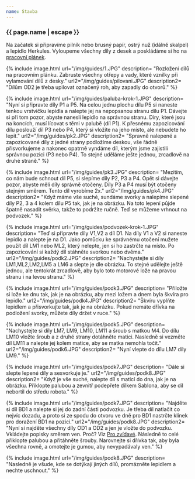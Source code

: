 ```yaml
---
name: Stavba
---
```

### {{ page.name | escape }}

Na začatek si připravíme pilník nebo brusný papír, ostrý nuž (idálně skalpel) a lepidlo Herkules. Vyloupeme všechny díly z desek a poskládáme si ho na 
[pracovní plánek](https://github.com/RoboticsBrno/pracovni_planek/tree/a10813ee59aff0e1a680b373e9a2622ac3895de0).

{% include image.html 
    url="/img/guides/1.JPG" 
    description=
        "Rozložení dílů na pracovním plánku. Zabruste všechny otřepy a vady, které vznilky při vylamování dílů z desky." 
    url2="/img/guides/pilovani.JPG" 
    description2=
        "Dílům OD2 je třeba upilovat označený roh, aby zapadly do otvorů."
%}

{% include image.html 
    url="/img/guides/paluba-krok-1.JPG" 
    description=
        "Nyní si připravte díly P1 a P5. Na celou jednu plochu dílu P5 si naneste tenkou vrstvičku lepidla a nalepte jej na nepopsanou stranu dílu P1. Dávejte si při tom pozor, abyste nanesli lepidlo na správnou stranu. Díry, které jsou na koncích, musí lícovat s těmi v palubě (díl P1). K přesnému zapozicování dílu poslouží díl P3 nebo P4, který si vložíte na jeho místo, ale nebudete ho lepit."
    url2="/img/guides/pk2.JPG" 
    description2=
        "Spravně nalepené a zapozicované díly z jedné strany podložíme deskou, vše řádně přisvorkujeme a nakonec opatrně vyndáme díl, kterým jsme zajistili správnou pozici (P3 nebo P4). To stejné uděláme ješte jednou, zrcadlově na druhé straně."
%}

{% include image.html 
    url="/img/guides/pk3.JPG" 
    description=
        "Mezitím, co nám bude schnout díl P5, si slepíme díly P2, P3 a P4. Opět si dávejte pozor, abyste měli díly správně otočeny. Díly P3 a P4 musí být otočeny stejným směrem. Tento díl vyrobíme 2x."
    url2="/img/guides/pk4.JPG" 
    description2=
        "Když máme vše suché, sundáme svorky a nalepíme slepené díly P2, 3 a 4 kolem dílu P5 tak, jak je na obrázku. Na toto lepení půjde špatně nasadit svěrka, takže to podržíte ručně. Teď se můžeme vrhnout na podvozek."
%}

{% include image.html 
    url="/img/guides/podvozek-krok-1.JPG" 
    description=
        "Teď si připravte díly V1,V2 a díl D1. Na díly V1 a V2 si naneste lepidlo a nalepte je na D1. Jako pomůcku ke správnému otočení mužete použít díl LM1 nebo ML2, který nelepte, jen si ho zastrčte na místo. Po zapozicování si každý díl stáhněte svorkou nebo dvěma."
    url2="/img/guides/podk2.JPG" 
    description2=
        "Nachystejte si díly LM1,ML2,LM2,LM5 a LM6 a slepte je dle obrázku. To stejné udělejte ještě jednou, ale tentokrát zrcadlově, aby bylo toto motorové lože na pravou stranu i na levou stranu."
%}

{% include image.html 
    url="/img/guides/podk3.JPG" 
    description=
        "Přiložte si lože ke dnu tak, jak je na obrázku, aby mezi ložem a dnem byla škvíra pro lepidlo."
    url2="/img/guides/podk4.JPG" 
    description2=
        "Škvíru vyplňte lepidlem a přisvorkujte tak, jak je na obrázku. Pokud nemáte dřívka na podložení svorky, můžete díly držet v ruce."
%}

{% include image.html 
    url="/img/guides/podk5.JPG" 
    description=
        "Nachystejte si díly LM7, LM9, LM10, LM11 a šroub s matkou M4. Do dílu LM10 vložte šroub a z druhé strany dotáhněte matici. Nasledně si vezměte díl LM11 a nalepte jej kolem matice, aby se matka nemohla točit."
    url2="/img/guides/podk6.JPG" 
    description2=
        "Nyní vlepte do dílu LM7 díly LM9."
%}

{% include image.html 
    url="/img/guides/podk7.JPG" 
    description=
        "Dále si slepte lepené díly a sesvorkuje je."
    url2="/img/guides/podk8.JPG" 
    description2=
        "Když je vše suché, nalepte díl s maticí do dna, jak je na obrázku. Přiklopte palubou a zevnitř podepřete dílkem Sablona, aby se díl nebortil do středu robota."
%}

{% include image.html 
    url="/img/guides/podk7.JPG" 
    description=
        "Najděte si díl BD1 a nalepte si jej do zadní části podvozku. Je třeba díl natlačit co nejvíc dozadu, a proto si ze spodu do otvoru ve dně pro BD1 nastrčte klínek pro doražení BD1 na pozici."
    url2="/img/guides/podk8.JPG" 
    description2=
        "Nyní si najděte všechny díly OD1 a OD2 a jen je vložte do podvozku. Vkládejte popisky směrem ven. Proč? Viz 
        [Pro zvídavé](https://github.com/RoboticsBrno/pracovni_planek/tree/a10813ee59aff0e1a680b373e9a2622ac3895de0). Následně to celé přiklopte palubou a přitáhněte šrouby. Narovnejte si dřívka tak, aby byla všechna rovně, a omotejte je gumou, aby nevypadávaly ven."
%}

{% include image.html 
    url="/img/guides/podk8.JPG" 
    description=
        "Nasledně je všude, kde se dotýkají jiných dílů, promázněte lepidlem a nechte uschnout."
%}